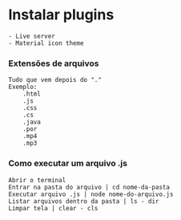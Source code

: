 # Instalar plugins
    - Live server
    - Material icon theme

### Extensões de arquivos
    Tudo que vem depois do "."
    Exemplo: 
        .html
        .js
        .css
        .cs
        .java
        .por
        .mp4
        .mp3

### Como executar um arquivo .js
    Abrir o terminal
    Entrar na pasta do arquivo | cd nome-da-pasta
    Executar arquivo .js | node nome-do-arquivo.js
    Listar arquivos dentro da pasta | ls - dir
    Limpar tela | clear - cls